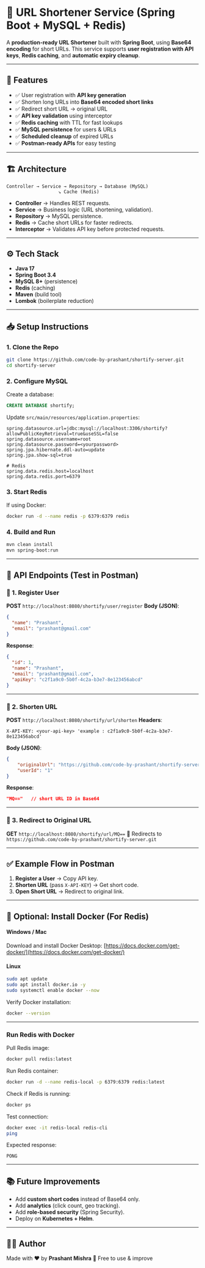 
# 🚀 URL Shortener Service (Spring Boot + MySQL + Redis)

A **production-ready URL Shortener** built with **Spring Boot**, using **Base64 encoding** for short URLs.
This service supports **user registration with API keys**, **Redis caching**, and **automatic expiry cleanup**.

---

## 📌 Features

* ✅ User registration with **API key generation**
* ✅ Shorten long URLs into **Base64 encoded short links**
* ✅ Redirect short URL → original URL
* ✅ **API key validation** using interceptor
* ✅ **Redis caching** with TTL for fast lookups
* ✅ **MySQL persistence** for users & URLs
* ✅ **Scheduled cleanup** of expired URLs
* ✅ **Postman-ready APIs** for easy testing

---

## 🏗️ Architecture

```
Controller → Service → Repository → Database (MySQL)
                   ↘ Cache (Redis)
```

* **Controller** → Handles REST requests.
* **Service** → Business logic (URL shortening, validation).
* **Repository** → MySQL persistence.
* **Redis** → Cache short URLs for faster redirects.
* **Interceptor** → Validates API key before protected requests.

---

## ⚙️ Tech Stack

* **Java 17**
* **Spring Boot 3.4**
* **MySQL 8+** (persistence)
* **Redis** (caching)
* **Maven** (build tool)
* **Lombok** (boilerplate reduction)

---

## 📥 Setup Instructions

### 1. Clone the Repo

```bash
git clone https://github.com/code-by-prashant/shortify-server.git
cd shortify-server
```

### 2. Configure MySQL

Create a database:

```sql
CREATE DATABASE shortify;
```

Update `src/main/resources/application.properties`:

```properties
spring.datasource.url=jdbc:mysql://localhost:3306/shortify?allowPublicKeyRetrieval=true&useSSL=false
spring.datasource.username=root
spring.datasource.password=<yourpassword>
spring.jpa.hibernate.ddl-auto=update
spring.jpa.show-sql=true

# Redis
spring.data.redis.host=localhost
spring.data.redis.port=6379
```

### 3. Start Redis

If using Docker:

```bash
docker run -d --name redis -p 6379:6379 redis
```

### 4. Build and Run

```bash
mvn clean install
mvn spring-boot:run
```

---

## 🧪 API Endpoints (Test in Postman)

### 🔹 1. Register User

**POST** `http://localhost:8080/shortify/user/register`
**Body (JSON)**:

```json
{
  "name": "Prashant",
  "email": "prashant@gmail.com"
}
```

**Response**:

```json
{
  "id": 1,
  "name": "Prashant",
  "email": "prashant@gmail.com",
  "apiKey": "c2f1a9c0-5b0f-4c2a-b3e7-8e123456abcd"
}
```

---

### 🔹 2. Shorten URL

**POST** `http://localhost:8080/shortify/url/shorten`
**Headers**:

```
X-API-KEY: <your-api-key> 'example : c2f1a9c0-5b0f-4c2a-b3e7-8e123456abcd'
```

**Body (JSON)**:

```json
{
    "originalUrl": "https://github.com/code-by-prashant/shortify-server.git",
    "userId": "1"
}
```

**Response**:

```json
"MQ=="   // short URL ID in Base64
```

---

### 🔹 3. Redirect to Original URL

**GET** `http://localhost:8080/shortify/url/MQ==`
🔁 Redirects to `https://github.com/code-by-prashant/shortify-server.git`

---


## ✅ Example Flow in Postman

1. **Register a User** → Copy API key.
2. **Shorten URL** (pass `X-API-KEY`) → Get short code.
3. **Open Short URL** → Redirect to original link.

---

## 🐳 Optional: Install Docker (For Redis)


#### Windows / Mac

Download and install Docker Desktop:
[https://docs.docker.com/get-docker/](https://docs.docker.com/get-docker/)

#### Linux

```bash
sudo apt update
sudo apt install docker.io -y
sudo systemctl enable docker --now
```

Verify Docker installation:

```bash
docker --version
```

---

### Run Redis with Docker

Pull Redis image:

```bash
docker pull redis:latest
```

Run Redis container:

```bash
docker run -d --name redis-local -p 6379:6379 redis:latest
```

Check if Redis is running:

```bash
docker ps
```

Test connection:

```bash
docker exec -it redis-local redis-cli
ping
```

Expected response:

```
PONG
```


---

## 📚 Future Improvements

* Add **custom short codes** instead of Base64 only.
* Add **analytics** (click count, geo tracking).
* Add **role-based security** (Spring Security).
* Deploy on **Kubernetes + Helm**.

---

## 👨‍💻 Author

Made with ❤️ by **Prashant Mishra**
🔗 Free to use & improve


